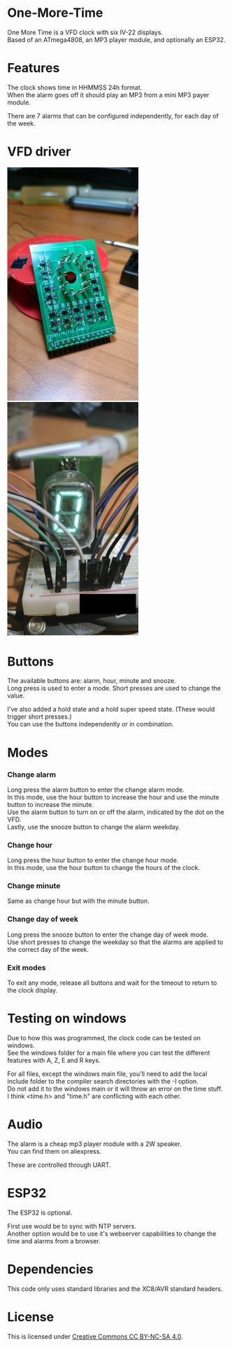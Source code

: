 # One-More-Time
One More Time is a VFD clock with six IV-22 displays.  
Based of an ATmega4808, an MP3 player module, and optionally an ESP32.  

# Features
The clock shows time in HHMMSS 24h format.  
When the alarm goes off it should play an MP3 from a mini MP3 payer module.  

There are 7 alarms that can be configured independently, for each day of the week.  

# VFD driver
<img src="https://github.com/pyroesp/One-More-Time/raw/main/img/vfd_driver.jpg" width="300"/>  
<img src="https://github.com/pyroesp/One-More-Time/raw/main/img/vfd_disp_0.jpg" width="300"/>  

# Buttons
The available buttons are: alarm, hour, minute and snooze.  
Long press is used to enter a mode. Short presses are used to change the value.  

I've also added a hold state and a hold super speed state. (These would trigger short presses.)  
You can use the buttons independently or in combination.  

# Modes
### Change alarm 
Long press the alarm button to enter the change alarm mode.  
In this mode, use the hour button to increase the hour and use the minute button to increase the minute.  
Use the alarm button to turn on or off the alarm, indicated by the dot on the VFD.  
Lastly, use the snooze button to change the alarm weekday.  

### Change hour
Long press the hour button to enter the change hour mode.  
In this mode, use the hour button to change the hours of the clock.  

### Change minute
Same as change hour but with the minute button.  

### Change day of week
Long press the snooze button to enter the change day of week mode.  
Use short presses to change the weekday so that the alarms are applied to the correct day of the week.  

### Exit modes
To exit any mode, release all buttons and wait for the timeout to return to the clock display.  

# Testing on windows
Due to how this was programmed, the clock code can be tested on windows.  
See the windows folder for a main file where you can test the different features with A, Z, E and R keys.  

For all files, except the windows main file, you'll need to add the local include folder to the compiler search directories with the -I option.  
Do not add it to the windows main or it will throw an error on the time stuff.  
I think <time.h> and "time.h" are conflicting with each other.  

# Audio
The alarm is a cheap mp3 player module with a 2W speaker.  
You can find them on aliexpress.  

These are controlled through UART.  

# ESP32
The ESP32 is optional.  

First use would be to sync with NTP servers.  
Another option would be to use it's webserver capabilities to change the time and alarms from a browser.  

# Dependencies
This code only uses standard libraries and the XC8/AVR standard headers.  

# License
This is licensed under [Creative Commons CC BY-NC-SA 4.0](https://creativecommons.org/licenses/by-nc-sa/4.0/).  
